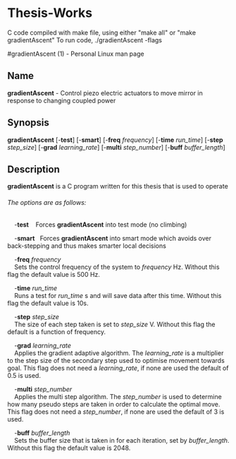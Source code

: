 # Thesis-Works

C code compiled with make file, using either "make all" or "make gradientAscent"
To run code, ./gradientAscent -flags

#gradientAscent (1) - Personal Linux man page
## **Name**
**gradientAscent** - Control piezo electric actuators to move mirror in response to changing coupled power
  
## **Synopsis**
**gradientAscent** \[\-**test**] \[\-**smart**] \[\-**freq** _frequency_] \[\-**time** _run\_time_] \[\-**step** _step\_size_] \[\-**grad** _learning\_rate_] \[\-**multi** _step\_number_] \[\-**buff** _buffer\_length_] 

## **Description**
**gradientAscent** is a C program written for this thesis that is used to operate 

###### The options are as follows:
&nbsp;&nbsp;&nbsp;&nbsp;\-**test**&nbsp;&nbsp;&nbsp;&nbsp;Forces **gradientAscent** into test mode (no climbing)

&nbsp;&nbsp;&nbsp;&nbsp;\-**smart**&nbsp;&nbsp;&nbsp;Forces **gradientAscent** into smart mode which avoids over back-stepping and thus makes smarter local decisions

&nbsp;&nbsp;&nbsp;&nbsp;\-**freq** _frequency_ \
&nbsp;&nbsp;&nbsp;&nbsp;Sets the control frequency of the system to _frequency_ Hz. Without this flag the default value is 500 Hz.

&nbsp;&nbsp;&nbsp;&nbsp;\-**time** _run\_time_ \
&nbsp;&nbsp;&nbsp;&nbsp;Runs a test for _run\_time_ s and will save data after this time. Without this flag the default value is 10s.

&nbsp;&nbsp;&nbsp;&nbsp;\-**step** _step\_size_ \
&nbsp;&nbsp;&nbsp;&nbsp;The size of each step taken is set to _step\_size_ V. Without this flag the default is a function of frequency.

&nbsp;&nbsp;&nbsp;&nbsp;\-**grad** _learning\_rate_ \
&nbsp;&nbsp;&nbsp;&nbsp;Applies the gradient adaptive algorithm. The _learning\_rate_ is a multiplier to the step size of the secondary step used to optimise movement towards goal. This flag does not need a _learning\_rate_, if none are used the default of 0.5 is used.

&nbsp;&nbsp;&nbsp;&nbsp;\-**multi** _step\_number_ \
&nbsp;&nbsp;&nbsp;&nbsp;Applies the multi step algorithm. The _step\_number_ is used to determine how many pseudo steps are taken in order to calculate the optimal move. This flag does not need a _step\_number_, if none are used the default of 3 is used.

&nbsp;&nbsp;&nbsp;&nbsp;\-**buff** _buffer\_length_ \
&nbsp;&nbsp;&nbsp;&nbsp;Sets the buffer size that is taken in for each iteration, set by _buffer\_length_. Without this flag the default value is 2048.
